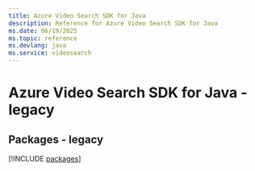 ```yaml
---
title: Azure Video Search SDK for Java
description: Reference for Azure Video Search SDK for Java
ms.date: 06/19/2025
ms.topic: reference
ms.devlang: java
ms.service: videosearch
---
```

# Azure Video Search SDK for Java - legacy
## Packages - legacy
[!INCLUDE [packages](video-search-index.md)]